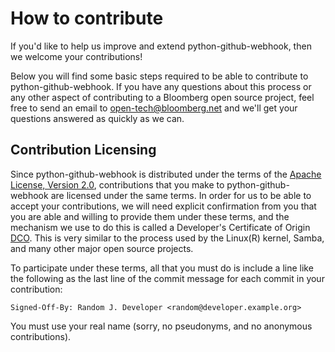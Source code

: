 # How to contribute

If you'd like to help us improve and extend python-github-webhook, then we welcome your
contributions!

Below you will find some basic steps required to be able to contribute to python-github-webhook. If
you have any questions about this process or any other aspect of contributing to a Bloomberg open
source project, feel free to send an email to open-tech@bloomberg.net and we'll get your questions
answered as quickly as we can.


## Contribution Licensing

Since python-github-webhook is distributed under the terms of the [Apache License, Version
2.0](http://www.apache.org/licenses/LICENSE-2.0.html), contributions that you make to python-github-webhook
are licensed under the same terms. In order for us to be able to accept your contributions,
we will need explicit confirmation from you that you are able and willing to provide them under
these terms, and the mechanism we use to do this is called a Developer's Certificate of Origin
[DCO](DCO.md).  This is very similar to the process used by the Linux(R) kernel, Samba, and many
other major open source projects.

To participate under these terms, all that you must do is include a line like the following as the
last line of the commit message for each commit in your contribution:

    Signed-Off-By: Random J. Developer <random@developer.example.org>

You must use your real name (sorry, no pseudonyms, and no anonymous contributions).
